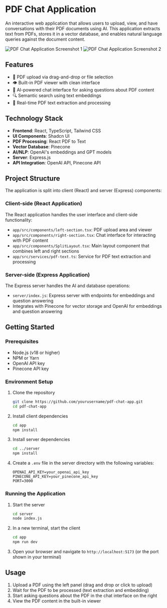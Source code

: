 # PDF Chat Application

An interactive web application that allows users to upload, view, and have conversations with their PDF documents using AI. This application extracts text from PDFs, stores it in a vector database, and enables natural language queries against the document content.

![PDF Chat Application Screenshot 1](https://i.postimg.cc/L8cpyFdn/screen-1.png)
![PDF Chat Application Screenshot 2](https://i.postimg.cc/g2XpqkTC/screen-2.png)

## Features

- 📄 PDF upload via drag-and-drop or file selection
- 👁️ Built-in PDF viewer with clean interface
- 💬 AI-powered chat interface for asking questions about PDF content
- 🔍 Semantic search using text embeddings
- 🔄 Real-time PDF text extraction and processing

## Technology Stack

- **Frontend**: React, TypeScript, Tailwind CSS
- **UI Components**: Shadcn UI
- **PDF Processing**: React PDF to Text
- **Vector Database**: Pinecone
- **AI/NLP**: OpenAI's embeddings and GPT models
- **Server**: Express.js
- **API Integration**: OpenAI API, Pinecone API

## Project Structure

The application is split into client (React) and server (Express) components:

### Client-side (React Application)

The React application handles the user interface and client-side functionality:

- `app/src/components/left-section.tsx`: PDF upload area and viewer
- `app/src/components/right-section.tsx`: Chat interface for interacting with PDF content
- `app/src/components/SplitLayout.tsx`: Main layout component that combines left and right sections
- `app/src/services/pdf-text.ts`: Service for PDF text extraction and processing

### Server-side (Express Application)

The Express server handles the AI and database operations:

- `server/index.js`: Express server with endpoints for embeddings and question answering
- Integrates with Pinecone for vector storage and OpenAI for embeddings and question answering

## Getting Started

### Prerequisites

- Node.js (v18 or higher)
- NPM or Yarn
- OpenAI API key
- Pinecone API key

### Environment Setup

1. Clone the repository
   ```bash
   git clone https://github.com/yourusername/pdf-chat-app.git
   cd pdf-chat-app
   ```

2. Install client dependencies
   ```bash
   cd app
   npm install
   ```

3. Install server dependencies
   ```bash
   cd ../server
   npm install
   ```

4. Create a `.env` file in the server directory with the following variables:
   ```
   OPENAI_API_KEY=your_openai_api_key
   PINECONE_API_KEY=your_pinecone_api_key
   PORT=3000
   ```

### Running the Application

1. Start the server
   ```bash
   cd server
   node index.js
   ```

2. In a new terminal, start the client
   ```bash
   cd app
   npm run dev
   ```

3. Open your browser and navigate to `http://localhost:5173` (or the port shown in your terminal)

## Usage

1. Upload a PDF using the left panel (drag and drop or click to upload)
2. Wait for the PDF to be processed (text extraction and embedding)
3. Start asking questions about the PDF in the chat interface on the right
4. View the PDF content in the built-in viewer
